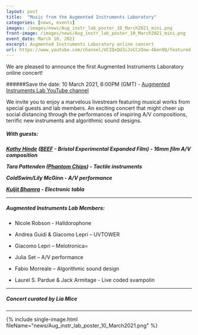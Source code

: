 ```yaml
---
layout: post
title:  "Music from the Augmented Instruments Laboratory"
categories: [news, events]
images: /images/news/Aug_instr_lab_poster_10_March2021_mini.png
front-image: /images/news/Aug_instr_lab_poster_10_March2021_mini.png
event_date: March 10, 2021
excerpt: Augmented Instruments Laboratory online concert
url: https://www.youtube.com/channel/UCIQxQd3iJoCCzQow-4bon9Q/featured
---
```


We are pleased to announce the first Augmented Instruments Laboratory online concert!

######Save the date: 10 March 2021, 6:00PM (GMT) - [Augmented Instruments Lab YouTube channel](https://www.youtube.com/channel/UCIQxQd3iJoCCzQow-4bon9Q/featured)

We invite you to enjoy a marvelous livestream featuring musical works from special guests and lab members. An exciting concert that might cheer up social distancing through the performances of inspiring A/V compositions, terrific new instruments and algorithmic sound designs.

##### With guests:

***[Kathy Hinde](http://kathyhinde.co.uk/) ([BEEF](http://www.beefbristol.org/) - Bristol Experimental Expanded Film) - 16mm film A/V composition***

***Tara Pattenden ([Phantom Chips](https://www.phantomchips.com/)) - Tactile instruments***

***ColdSwim/Lily McGinn - A/V performance***

***[Kuljit Bhamra](https://en.wikipedia.org/wiki/Kuljit_Bhamra) - Electronic tabla***

---------------------

##### Augmented Instruments Lab Members:

- Nicole Robson - Halldorophone

- Andrea Guidi & Giacomo Lepri – UVTOWER

- Giacomo Lepri – Melotronica=

- Julia Set – A/V performance

- Fabio Morreale – Algorithmic sound design

- Laurel S. Pardue & Jack Armitage - Live coded svampolin

---------------------

##### Concert curated by Lia Mice

---------------------

{% include single-image.html fileName="news/Aug_instr_lab_poster_10_March2021.png" %}

